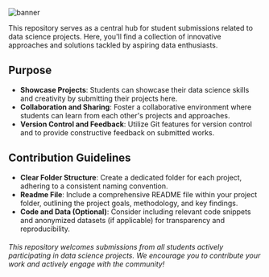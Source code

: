 ![banner](https://i.imgur.com/QGfTqK4.png)

This repository serves as a central hub for student submissions related to data science projects. Here, you'll find a collection of innovative approaches and solutions tackled by aspiring data enthusiasts.

## Purpose

- **Showcase Projects**: Students can showcase their data science skills and creativity by submitting their projects here.
- **Collaboration and Sharing**: Foster a collaborative environment where students can learn from each other's projects and approaches.
- **Version Control and Feedback**: Utilize Git features for version control and to provide constructive feedback on submitted works.

## Contribution Guidelines

- **Clear Folder Structure**: Create a dedicated folder for each project, adhering to a consistent naming convention.
- **Readme File**: Include a comprehensive README file within your project folder, outlining the project goals, methodology, and key findings.
- **Code and Data (Optional)**: Consider including relevant code snippets and anonymized datasets (if applicable) for transparency and reproducibility.


###### This repository welcomes submissions from all students actively participating in data science projects. We encourage you to contribute your work and actively engage with the community!
